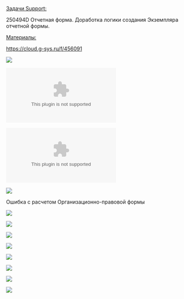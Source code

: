 <u>Задачи Support:</u>
<p>250494D Отчетная форма. Доработка логики создания Экземпляра отчетной формы.</p>

<u>Материалы:</u>

https://cloud.g-sys.ru/f/456091

![](Финансовая%20и%20налоговая%20отчетность%20v1.vsdx)

![](Новая%20настройка%20TR.xlsx)

![](20251008.%20Template%20Tr_Form.xlsx)

![](Pasted%20image%2020251003195436.png)

Ошибка с расчетом Организационно-правовой формы

![](eXpress_R0CYjS4mwR.png)

![](eXpress_xBhdi1TPv5.png)

![](eXpress_ua7LTPQWZF.png)

![](Pasted%20image%2020251003195507.png)

![](Pasted%20image%2020251007101039.png)

![](Pasted%20image%2020251007124849.png)

![](Pasted%20image%2020251007135509.png)

![](Pasted%20image%2020251007152139.png)





